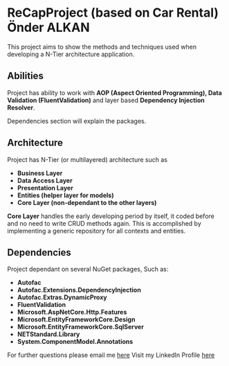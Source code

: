 # ReCapProject (based on Car Rental) Önder ALKAN

This project aims to show the methods and techniques used when developing a N-Tier architecture application. 

## Abilities
Project has ability to work with **AOP (Aspect Oriented Programming), Data Validation (FluentValidation)** and layer based **Dependency Injection Resolver**. 

Dependencies section will explain the packages.

## Architecture
Project has N-Tier (or multilayered) architecture such as 

 - **Business Layer**
 - **Data Access Layer**
 - **Presentation Layer**
 - **Entities (helper layer for models)**
 - **Core Layer (non-dependant to the other layers)**

**Core Layer** handles the early developing period by itself, it coded before and no need to write CRUD methods again. This is accomplished by implementing a generic repository for all contexts and entities.

## Dependencies
Project dependant on several NuGet packages, Such as:

 - **Autofac**
 - **Autofac.Extensions.DependencyInjection**
 - **Autofac.Extras.DynamicProxy**
 - **FluentValidation**
 - **Microsoft.AspNetCore.Http.Features**
 - **Microsoft.EntityFrameworkCore.Design**
 - **Microsoft.EntityFrameworkCore.SqlServer**
 - **NETStandard.Library**
 - **System.ComponentModel.Annotations**

For further questions please email me [here](mailto:onder.alkan15@gmail.com)
Visit my LinkedIn Profile [here](https://www.linkedin.com/in/alkanonder/)
